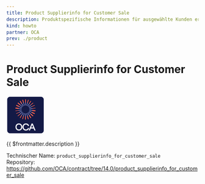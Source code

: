 ```yaml
---
title: Product Supplierinfo for Customer Sale
description: Produktspezifische Informationen für ausgewählte Kunden erfassen.
kind: howto
partner: OCA
prev: ./product
---
```

# Product Supplierinfo for Customer Sale
![icon_oca_app](attachments/icon_oca_app.png)

{{ $frontmatter.description }}

Technischer Name: `product_supplierinfo_for_customer_sale`\
Repository: <https://github.com/OCA/contract/tree/14.0/product_supplierinfo_for_customer_sale>
